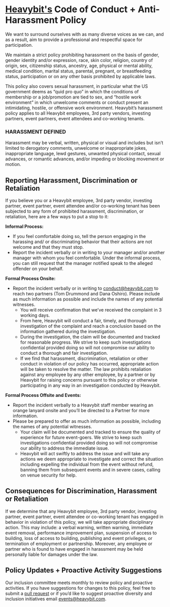 # [Heavybit's](https://www.heavybit.com/) Code of Conduct + Anti-Harassment Policy

We want to surround ourselves with as many diverse voices as we can, and as a result, aim to provide a professional and respectful space for participation.

We maintain a strict policy prohibiting harassment on the basis of gender, gender identity and/or expression, race, skin color, religion, country of origin, sex, citizenship status, ancestry, age, physical or mental ability, medical condition, marital status, parental, pregnant, or breastfeeding status, participation or on any other basis prohibited by applicable laws.

This policy also covers sexual harassment, in particular what the US government deems as “quid pro quo” in which the conditions of membership or a job/promotion are tied to sex, and “hostile work environment” in which unwelcome comments or conduct present an intimidating, hostile, or offensive work environment. Heavybit’s harassment policy applies to all Heavybit employees, 3rd party vendors, investing partners, event partners, event attendees and co-working tenants.

### HARASSMENT DEFINED

Harassment may be verbal, written, physical or visual and includes but isn’t limited to derogatory comments, unwelcome or inappropriate jokes, inappropriate language, lewd gestures, unwanted physical contact, sexual advances, or romantic advances, and/or impeding or blocking movement or motion.

## Reporting Harassment, Discrimination or Retaliation

If you believe you or a Heavybit employee, 3rd party vendor, investing partner, event partner, event attendee and/or co-working tenant has been subjected to any form of prohibited harassment, discrimination, or retaliation, here are a few ways to put a stop to it:

**Informal Process:** 
- If you feel comfortable doing so, tell the person engaging in the harassing and/ or discriminating behavior that their actions are not welcome and that they must stop.
- Report the incident verbally or in writing to your manager and/or another manager with whom you feel comfortable. Under the informal process, you can still request that the manager notified speak to the alleged offender on your behalf.

**Formal Process Onsite:** 
- Report the incident verbally or in writing to [conduct@heavybit.com](mailto:conduct@heavybit.com) to reach two partners (Tom Drummond and Dana Oshiro). Please include as much information as possible and include the names of any potential witnesses.
  - You will receive confirmation that we’ve received the complaint in 3 working days.
  - From here, Heavybit will conduct a fair, timely, and thorough investigation of the complaint and reach a conclusion based on the information gathered during the investigation.
  - During the investigation, the claim will be documented and tracked for reasonable progress. We strive to keep such investigations confidential provided doing so will not compromise our ability to conduct a thorough and fair investigation. 
  - If we find that harassment, discrimination, retaliation or other conduct in violation of our policy has occurred, appropriate action will be taken to resolve the matter. The law prohibits retaliation against any employee by any other employee, by a partner or by Heavybit for raising concerns pursuant to this policy or otherwise participating in any way in an investigation conducted by Heavybit.

**Formal Process Offsite and Events:**
- Report the incident verbally to a Heavybit staff member wearing an orange lanyard onsite and you’ll be directed to a Partner for more information. 
- Please be prepared to offer as much information as possible, including the names of any potential witnesses.
  - Your claim will be documented and tracked to ensure the quality of experience for future event-goers. We strive to keep such investigations confidential provided doing so will not compromise our ability to address the immediate issue.
  - Heavybit will act swiftly to address the issue and will take any actions we deem appropriate to investigate and correct the situation including expelling the individual from the event without refund, banning them from subsequent events and in severe cases, calling on venue security for help.

## Consequences for Discrimination, Harassment or Retaliation

If we determine that any Heavybit employee, 3rd party vendor, investing partner, event partner, event attendee or co-working tenant has engaged in behavior in violation of this policy, we will take appropriate disciplinary action. This may include: a verbal warning, written warning, immediate event removal, performance improvement plan, suspension of access to building, loss of access to building, publishing and event privileges, or termination of employment or partnership. Moreover, any employee or partner who is found to have engaged in harassment may be held personally liable for damages under the law.

## Policy Updates + Proactive Activity Suggestions

Our inclusion committee meets monthly to review policy and proactive activities. If you have suggestions for changes to this policy, feel free to submit a [pull request](https://github.com/heavybit/conduct) or if you’d like to suggest proactive diversity and inclusion initiatives email [events@heavybit.com](mailto:events@heavybit.com). 

